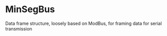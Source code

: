 # MinSegBus
Data frame structure, loosely based on ModBus, for framing data for serial transmission
